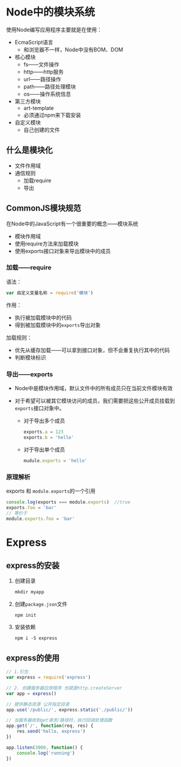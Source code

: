# Node中的模块系统

使用Node编写应用程序主要就是在使用：

- EcmaScript语言
  - 和浏览器不一样，Node中没有BOM、DOM
- 核心模块
  - fs——文件操作
  - http——http服务
  - url——路径操作
  - path——路径处理模块
  - os——操作系统信息
- 第三方模块
  - art-template
  - 必须通过npm来下载安装
- 自定义模块
  - 自己创建的文件

## 什么是模块化

- 文件作用域
- 通信规则
  - 加载require
  - 导出

## CommonJS模块规范

在Node中的JavaScript有一个很重要的概念——模块系统

- 模块作用域
- 使用require方法来加载模块
- 使用exports接口对象来导出模块中的成员

### 加载——require

语法：

```js
var 自定义变量名称 = require('模块')
```

作用：

- 执行被加载模块中的代码
- 得到被加载模块中的`exports`导出对象

加载规则：

- 优先从缓存加载——可以拿到接口对象，但不会重复执行其中的代码
- 判断模块标识

### 导出——exports

- Node中是模块作用域，默认文件中的所有成员只在当前文件模块有效

- 对于希望可以被其它模块访问的成员，我们需要把这些公开成员挂载到`exports`接口对象中。

  - 对于导出多个成员

    ```js
    exports.a = 123
    exports.b = 'hello'
    ```

  - 对于导出单个成员

    ```js
    mudule.exports = 'hello'
    ```

### 原理解析

exports 和 `module.exports`的一个引用

```js
console.log(exports === module.exports)  //true
exports.foo = 'bar' 
// 等价于
module.exports.foo = 'bar'
```

# Express

## express的安装

1. 创建目录

   ```js
   mkdir myapp
   ```

2. 创建`package.json`文件

   ```
   npm init
   ```

3. 安装依赖

   ```
   npm i -S express
   ```

## express的使用

```js
// 1.引包
var express = require('express')

// 2. 创建服务器应用程序 也就是http.createServer
var app = express()

// 提供静态资源 公开指定目录
app.use('/public/', express.static('./public/'))

// 当服务器收到get请求/路径时，执行回调处理函数
app.get('/', function(req, res) {
    res.send('hello, express')
})

app.listen(3000, function() {
    console.log('running')
})
```

